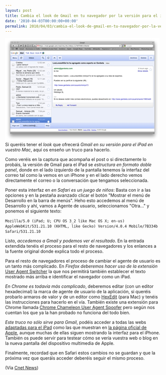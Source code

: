 ```yaml
---
layout: post
title: Cambia el look de Gmail en tu navegador por la versión para el iPad
date: '2010-04-03T00:00:00+00:00'
permalink: 2010/04/03/cambia-el-look-de-gmail-en-tu-navegador-por-la-version-para-el-ipad/
---
```

<img src="/assets/zz1743ca7c.jpg" alt="Gmail en formato iPad " title="Gmail en formato iPad " width="500" height="332" class="centro" />Si queréis tener el _look_ que ofrecerá *Gmail en su versión para el iPad en vuestro Mac*, aquí os enseño un truco para hacerlo.

Como veréis en la captura que acompaña el post o si directamente lo probáis, la versión de Gmail para el iPad se *estructura en formato doble panel*, donde en el lado izquierdo de la pantalla tenemos la interfaz del correo tal como la vemos en un iPhone y en el lado derecho vemos directamente el correo o la conversación que tengamos seleccionada.

Poner esta interfaz en *en Safari es un juego de niños*: Basta con ir a las opciones y en la pestaña avanzado clicar el botón "Mostrar el menú de Desarrollo en la barra de menús". Heho esto accedemos al menú de Desarrollo y ahí,  vamos a Agente de usuario, seleccionamos "Otra..." y ponemos el siguiente texto:

<code>Mozilla/5.0 (iPad; U; CPU OS 3_2 like Mac OS X; en-us) AppleWebKit/531.21.10 (KHTML, like Gecko) Version/4.0.4 Mobile/7B334b Safari/531.21.10</code>

Listo, *accedemos a Gmail y podemos ver el resultado*. En la entrada extendida tenéis el proceso para el resto de navegadores y los enlances a la fuente original donde explica todo el proceso.

<!--more-->

Para el resto de navegadores el proceso de cambiar el agente de usuario es un tanto más complicado. En *Firefox deberemos hacer uso de la extensión* [User Agent Switcher](https://addons.mozilla.org/en-US/firefox/addon/59) la que nos permitirá también establecer el texto mostrado más arriba e identificar el navegador como un iPad.

*En Chrome es todavía más complicado*, deberemos editar (con un editor hexadecimal) la marca de agente de usuario de la aplicación, si queréis probarlo armaros de valor y de un editor como [HexEdit](http://www.versiontracker.com/dyn/moreinfo/vt3/10658) (para Mac) y tenéis las instrucciones para hacerlo en el vía. También existe una extensión para Chrome llamada [Chrome Chameleon User Agent Spoofer](https://chrome.google.com/extensions/detail/aafciojnlamllgpkpdkbamkfgbofhgcj) pero según nos cuentan los que ya la han probado no funciona del todo bien.

*Este truco no sólo sirve para Gmail*, podéis acceder a todas las webs [adaptadas para el iPad](http://www.applesfera.com/curiosidades/navega-ya-por-las-webs-especialmente-disenadas-para-el-ipad-desde-la-version-de-escritorio-de-safari) como las que muestran en [la página oficial de Apple](http://www.apple.com/ipad/ready-for-ipad/), aunque muchas de ellas siguen mostrando la interfaz para el iPhone. También os puede servir para testear cómo se vería vuestra web o blog en la nueva pantalla del dispositivo multimedia de Apple.

Finalmente, recordad que en Safari estos cambios no se guardan y que la próxima vez que queráis acceder deberéis seguir el mismo proceso.

(Vía [Cnet News](http://news.cnet.com/8301-27076_3-20001675-248.html))
